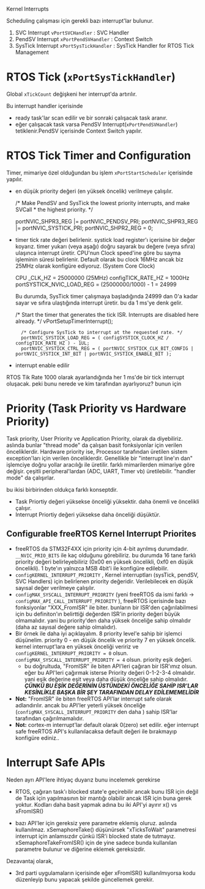 Kernel Interrupts

Scheduling çalışması için gerekli bazı interrupt'lar bulunur.

1. SVC Interrupt        `vPortSVCHandler`     : SVC Handler
2. PendSV Interrupt     `xPortPendSVHandler`  : Context Switch
3. SysTick Interrupt    `xPortSysTickHandler` : SysTick Handler for RTOS Tick Management

# RTOS Tick (`xPortSysTickHandler`)

Global `xTickCount` değişkeni her interrupt'da artırılır.

Bu interrupt handler içerisinde
- ready task'lar scan edilir ve bir sonraki çalışacak task aranır.
- eğer çalışacak task varsa PendSV Interrupt(`xPortPendSVHandler`) tetiklenir.PendSV içerisinde Context Switch yapılır.

# RTOS Tick Timer and Configuration

Timer, mimariye özel olduğundan bu işlem `xPortStartScheduler` içerisinde yapılır.
- en düşük priority değeri (en yüksek öncelik) verilmeye çalışılır.


    /* Make PendSV and SysTick the lowest priority interrupts, and make SVCall * the highest priority. */
    
    portNVIC_SHPR3_REG |= portNVIC_PENDSV_PRI;
    portNVIC_SHPR3_REG |= portNVIC_SYSTICK_PRI;
    portNVIC_SHPR2_REG = 0;

- timer tick rate değeri belirlenir. systick load register'ı içerisine bir değer koyarız.
    timer yukarı (veya aşağı) doğru sayarak bu değere (veya sıfıra) ulaşınca interrupt üretir.
    CPU'nun Clock speed'ine göre bu sayma işleminin süresi belirlenir.
    Default olarak bu clock 16MHz ancak biz 25MHz olarak konfigüre ediyoruz. (System Core Clock)

    CPU _CLK_HZ = 25000000 (25MHz)
    configTICK_RATE_HZ = 1000Hz
    portSYSTICK_NVIC_LOAD_REG = (25000000/1000) - 1 = 24999
    
    Bu durumda, SysTick timer çalışmaya başladığında 24999 dan 0'a kadar sayar ve sıfıra ulaştığında interrupt üretir. bu da 1 ms'ye denk gelir.

    /* Start the timer that generates the tick ISR.  Interrupts are disabled here already. */
    vPortSetupTimerInterrupt();

        /* Configure SysTick to interrupt at the requested rate. */
        portNVIC_SYSTICK_LOAD_REG = ( configSYSTICK_CLOCK_HZ / configTICK_RATE_HZ ) - 1UL;
        portNVIC_SYSTICK_CTRL_REG = ( portNVIC_SYSTICK_CLK_BIT_CONFIG | portNVIC_SYSTICK_INT_BIT | portNVIC_SYSTICK_ENABLE_BIT );


- interrupt enable edilir

RTOS Tik Rate 1000 olarak ayarlandığında her 1 ms'de bir tick interrupt oluşacak. 
peki bunu nerede ve kim tarafından ayarlıyoruz? bunun için


# Priority (Task Priority vs Hardware Priority)

Task priority, User Priority ve Application Priority, olarak da diyebiliriz. aslında bunlar "thread mode" da çalışan basit fonksiyonlar için verilen önceliklerdir. Hardware priority ise, Processor tarafından üretilen sistem exception'ları için verilen önceliklerdir. Genellikle bir "interrupt line'ın dan" işlemciye doğru yollar aracılığı ile üretilir. farklı mimarilerden mimariye göre değişir. çeşitli peripheral'lardan (ADC, UART, Timer vb) üretilebilir. "handler mode" da çalışırlar. 

bu ikisi birbirinden oldukça farklı konseptdir.
- Task Priortiy değeri yüksekse önceliği yüksektir. daha önemli ve öncelikli çalışır.
- Interrupt Priortiy değeri yüksekse daha önceliği düşüktür.

## Configurable freeRTOS Kernel Interrupt Priorites

- freeRTOS da STM32F4XX için priority için 4-bit ayrılmış durumdadır. `__NVIC_PRIO_BITS` ile kaç olduğunu görebiliriz. bu durumda 16 tane farklı priority değeri belirleyebiliriz (0x00 en yüksek öncelikli, 0xf0 en düşük öncelikli). 1 byte'ın yalnızca MSB 4bit'i ile konfigüre edilebilir.
- `configKERNEL_INTERRUPT_PRIORITY` , Kernel interruptları (sysTick, pendSV, SVC Handlers) için belirlenen priority değeridir. Verilebilecek en düşük sayısal değer verilmeye çalışılır.
- `configMAX_SYSCALL_INTERRUPT_PRIORITY` (yeni freeRTOS da ismi farklı -> `configMAX_API_CALL_INTERRUPT_PRIORITY` ), freeRTOS içerisinde bazı fonksiyonlar "XXX_FromISR" ile biter. bunların bir ISR'den çağırılabilmesi için bu definiton'ın belirttiği değerden ISR'in priority değeri büyük olmamalıdır. yani bu priority'den daha yüksek önceliğe sahip olmalıdır (daha az sayısal değere sahip olmalıdır).
- Bir örnek ile daha iyi açıklayalım. 8 priority level'e sahip bir işlemci düşünelim. priority 0 - en düşük öncelik ve priority 7 en yüksek öncelik. kernel interrupt'lara en yüksek önceliği veririz ve `configKERNEL_INTERRUPT_PRIORITY = 0` olsun. `configMAX_SYSCALL_INTERRUPT_PRIORITY = 4` olsun. priority eşik değeri.
    - bu doğrultuda, "FromISR" ile biten API'leri çağıran bir ISR'ımız olsun. eğer bu API'leri çağırmak isterse Priority değeri 0-1-2-3-4 olmalıdır. yani eşik değerine eşit veya daha düşük önceliğe sahip olmalıdır. **_ÇÜNKÜ BU EŞİK DEĞERİNİN ÜSTÜNDEKİ ÖNCELİĞE SAHİP ISR'LAR KESİNLİKLE BAŞKA BİR ŞEY TARAFINDAN DELAY EDİLEMEMELİDİR_**
- **Not:** "FromISR" ile biten freeRTOS API'lar interrupt safe olarak adlandırılır. ancak bu API'ler yeterli yüksek önceliğe (`configMAX_SYSCALL_INTERRUPT_PRIORITY` den daha ) sahip ISR'lar tarafından çağırılmamalıdır.
- **Not:** cortex-m interrupt'lar default olarak 0(zero) set edilir. eğer interrupt safe freeRTOS API's kullanılacaksa default değeri ile bırakmayıp konfigüre ediniz..


# Interrupt Safe APIs

Neden ayrı API'lere ihtiyaç duyarız bunu incelemek gerekirse 
- RTOS, çağıran task'ı blocked state'e geçirebilir ancak bunu ISR için değil de Task için yapılmasının bir mantığı olabilir ancak ISR için buna gerek yoktur. Kodları daha basit yapmak adına bu iki API'yi ayırır x() vs xFromISR()

- bazı API'ler için gereksiz yere parametre eklemiş oluruz. aslında kullanılmaz. xSemaphoreTake() düşünürsek "xTicksToWait" parametresi interrupt için anlamsızdır çünkü ISR'i blocked state de tutmayız. xSemaphoreTakeFromISR() için de yine sadece bunda kullanılan parametre bulunur ve diğerine eklemek gereksizdir.

Dezavantaj olarak,
- 3rd parti uygulamaların içerisinde eğer xFromISR() kullanılmıyorsa kodu düzenleyip bunu yapacak şekilde güncellemek gerekir.